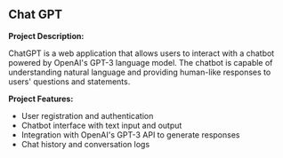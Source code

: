 <h2>Chat GPT</h2>

**Project Description:** 

ChatGPT is a web application that allows users to interact with a chatbot powered by OpenAI's GPT-3 language model. The chatbot is capable of understanding natural language and providing human-like responses to users' questions and statements.

**Project Features:**

- User registration and authentication
- Chatbot interface with text input and output
- Integration with OpenAI's GPT-3 API to generate responses
- Chat history and conversation logs
